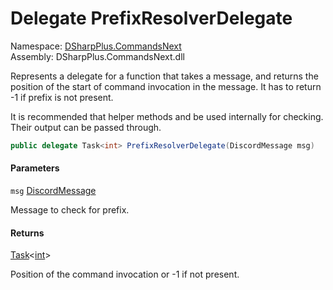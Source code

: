 # Delegate PrefixResolverDelegate

Namespace: [DSharpPlus.CommandsNext](DSharpPlus.CommandsNext.md)  
Assembly: DSharpPlus.CommandsNext.dll

<p>Represents a delegate for a function that takes a message, and returns the position of the start of command invocation in the message. It has to return -1 if prefix is not present.</p>
<p>
It is recommended that helper methods <xref href="DSharpPlus.CommandsNext.CommandsNextUtilities.GetStringPrefixLength(DSharpPlus.Entities.DiscordMessage%2cSystem.String%2cSystem.StringComparison)" data-throw-if-not-resolved="false"></xref> and <xref href="DSharpPlus.CommandsNext.CommandsNextUtilities.GetMentionPrefixLength(DSharpPlus.Entities.DiscordMessage%2cDSharpPlus.Entities.DiscordUser)" data-throw-if-not-resolved="false"></xref>
be used internally for checking. Their output can be passed through.
</p>

```csharp
public delegate Task<int> PrefixResolverDelegate(DiscordMessage msg)
```

#### Parameters

`msg` [DiscordMessage](DSharpPlus.Entities.DiscordMessage.md)

Message to check for prefix.

#### Returns

[Task](https://learn.microsoft.com/dotnet/api/system.threading.tasks.task\-1)<[int](https://learn.microsoft.com/dotnet/api/system.int32)\>

Position of the command invocation or -1 if not present.

